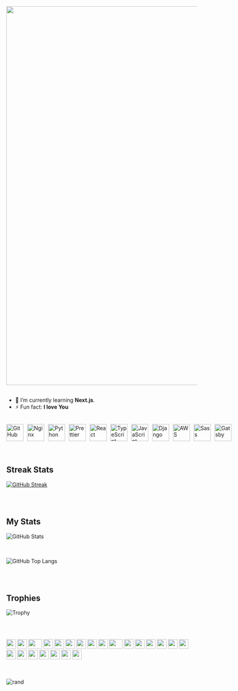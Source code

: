 <br><br>
<img src="https://github.com/Anmol-Baranwal/Cool-GIFs-For-GitHub/assets/74038190/0c7eb6ed-663b-4ce4-bfbd-18239a38ba1b" width="1000">
<br><br>



- 🌱 I’m currently learning **Next.js**.
- ⚡ Fun fact: **I love You**
<br><br>


<div style="display: flex; align-items: center; gap: 10px;">
  <img src="https://techstack-generator.vercel.app/github-icon.svg" alt="GitHub" width="45" height="45" />
  <img src="https://techstack-generator.vercel.app/nginx-icon.svg" alt="Nginx" width="45" height="45" />
  <img src="https://techstack-generator.vercel.app/python-icon.svg" alt="Python" width="45" height="45" />
  <img src="https://techstack-generator.vercel.app/prettier-icon.svg" alt="Prettier" width="45" height="45" />
  <img src="https://techstack-generator.vercel.app/react-icon.svg" alt="React" width="45" height="45" />
  <img src="https://techstack-generator.vercel.app/ts-icon.svg" alt="TypeScript" width="45" height="45" />
  <img src="https://techstack-generator.vercel.app/js-icon.svg" alt="JavaScript" width="45" height="45" />
  <img src="https://techstack-generator.vercel.app/django-icon.svg" alt="Django" width="45" height="45" />
  <img src="https://techstack-generator.vercel.app/aws-icon.svg" alt="AWS" width="45" height="45" />
  <img src="https://techstack-generator.vercel.app/sass-icon.svg" alt="Sass" width="45" height="45" />
  <img src="https://techstack-generator.vercel.app/gatsby-icon.svg" alt="Gatsby" width="45" height="45" />
</div>
<br><br>


## Streak Stats 

[![GitHub Streak](https://git-hub-streak-stats.vercel.app?user=Weakcods&theme=dark)](https://git.io/streak-stats)

<br><br>

##  My Stats 

![GitHub Stats](https://github-readme-stats.vercel.app/api?username=Weakcods&show_icons=true&theme=radical&include_all_commits=true&count_private=true)

<br><br>
![GitHub Top Langs](https://github-readme-stats.vercel.app/api/top-langs/?username=Weakcods&layout=compact&langs_count=8&theme=radical)

<br><br>
## Trophies
![Trophy](https://github-profile-trophy.vercel.app/?username=Weakcods&theme=tokyonight)

<br><br>

<div align="">
    <img src="https://cultofthepartyparrot.com/parrots/hd/githubparrot.gif" width="25" height="25"/>
    <img src="https://cultofthepartyparrot.com/flags/hd/iranparrot.gif" width="25" height="25"/>
    <img src="https://cultofthepartyparrot.com/parrots/asyncparrot.gif" width="36" height="25"/>
    <img src="https://cultofthepartyparrot.com/parrots/hd/60fpsparrot.gif" width="25" height="25"/>
    <img src="https://cultofthepartyparrot.com/parrots/hd/jumpingparrot.gif" width="25" height="25"/>
    <img src="https://cultofthepartyparrot.com/parrots/hd/opensourceparrot.gif" width="25" height="25"/>
    <img src="https://cultofthepartyparrot.com/parrots/hd/dealwithitnowparrot.gif" width="25" height="25"/>
    <img src="https://cultofthepartyparrot.com/parrots/hd/hypnoparrotlight.gif" width="25" height="25"/>
    <img src="https://cultofthepartyparrot.com/parrots/databaseparrot.gif" width="25" height="25"/>
    <img src="https://cultofthepartyparrot.com/parrots/fixparrot.gif" width="36" height="25"/>
    <img src="https://cultofthepartyparrot.com/parrots/hd/laptop_parrot.gif" width="25" height="25"/>
    <img src="https://cultofthepartyparrot.com/parrots/hd/spinningparrot.gif" width="25" height="25"/>
    <img src="https://cultofthepartyparrot.com/parrots/hd/levitationparrot.gif" width="25" height="25"/>
    <img src="https://cultofthepartyparrot.com/parrots/hd/meldparrot.gif" width="25" height="25"/>
    <img src="https://cultofthepartyparrot.com/parrots/slomoparrot.gif" width="25" height="25"/>
    <img src="https://cultofthepartyparrot.com/parrots/hd/moonwalkingparrot.gif" width="25" height="25"/>
    <img src="https://cultofthepartyparrot.com/parrots/hd/stableparrot.gif" width="25" height="25"/>
    <img src="https://cultofthepartyparrot.com/parrots/hd/scienceparrot.gif" width="25" height="25"/>
    <img src="https://cultofthepartyparrot.com/parrots/hd/pirateparrot.gif" width="25" height="25"/>
    <img src="https://cultofthepartyparrot.com/parrots/hd/footballparrot.gif" width="25" height="25"/>
    <img src="https://cultofthepartyparrot.com/parrots/hd/illuminatiparrot.gif" width="25" height="25"/>
    <img src="https://cultofthepartyparrot.com/parrots/hd/hypnoparrotdark.gif" width="25" height="25"/>
    <img src="https://cultofthepartyparrot.com/parrots/hd/mustacheparrot.gif" width="25" height="25"/>
</div>
<br><br>

![rand](https://rand-xyz.now.sh/api/hello)
